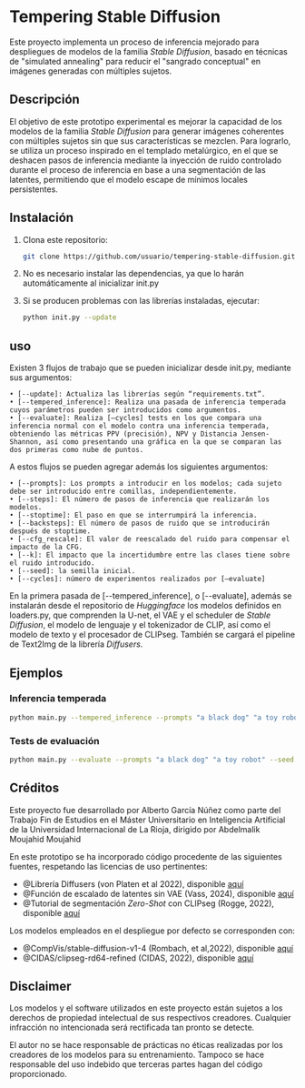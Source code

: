# Tempering Stable Diffusion

Este proyecto implementa un proceso de inferencia mejorado para despliegues de modelos de la familia *Stable Diffusion*, basado en técnicas de "simulated annealing" para reducir el "sangrado conceptual" en imágenes generadas con múltiples sujetos.

## Descripción

El objetivo de este prototipo experimental es mejorar la capacidad de los modelos de la familia *Stable Diffusion* para generar imágenes coherentes con múltiples sujetos sin que sus características se mezclen. Para lograrlo, se utiliza un proceso inspirado en el templado metalúrgico, en el que se deshacen pasos de inferencia mediante la inyección de ruido controlado durante el proceso de inferencia en base a una segmentación de las latentes, permitiendo que el modelo escape de mínimos locales persistentes.

## Instalación

1. Clona este repositorio:
   ```bash
   git clone https://github.com/usuario/tempering-stable-diffusion.git
   ```

2. No es necesario instalar las dependencias, ya que lo harán automáticamente al inicializar init.py

3. Si se producen problemas con las librerías instaladas, ejecutar:
    ```bash
    python init.py --update
    ```
## uso

Existen 3 flujos de trabajo que se pueden inicializar desde init.py, mediante sus argumentos:

    • [--update]: Actualiza las librerías según “requirements.txt”.
    • [--tempered_inference]: Realiza una pasada de inferencia temperada cuyos parámetros pueden ser introducidos como argumentos.
    • [--evaluate]: Realiza [–cycles] tests en los que compara una inferencia normal con el modelo contra una inferencia temperada, obteniendo las métricas PPV (precisión), NPV y Distancia Jensen-Shannon, así como presentando una gráfica en la que se comparan las dos primeras como nube de puntos.

A estos flujos se pueden agregar además los siguientes argumentos:

    • [--prompts]: Los prompts a introducir en los modelos; cada sujeto debe ser introducido entre comillas, independientemente.
    • [--steps]: El número de pasos de inferencia que realizarán los modelos.
    • [--stoptime]: El paso en que se interrumpirá la inferencia.
    • [--backsteps]: El número de pasos de ruido que se introducirán después de stoptime.
    • [--cfg_rescale]: El valor de reescalado del ruido para compensar el impacto de la CFG.
    • [--k]: El impacto que la incertidumbre entre las clases tiene sobre el ruido introducido.
    • [--seed]: la semilla inicial.
    • [--cycles]: número de experimentos realizados por [–evaluate]


En la primera pasada de [--tempered_inference], o [--evaluate], además se instalarán desde el repositorio de *Huggingface* los modelos definidos en loaders.py, que comprenden la U-net, el VAE y el scheduler de *Stable Diffusion*, el modelo de lenguaje y el tokenizador de CLIP, así como el modelo de texto y el procesador de CLIPseg. También se cargará el pipeline de Text2Img de la librería *Diffusers*.

## Ejemplos

### Inferencia temperada

   ```bash
   python main.py --tempered_inference --prompts "a black dog" "a toy robot" --seed 2024 --steps 20 --stoptime 15 --backsteps 5 --cfg_rescale 10
   ```

### Tests de evaluación

   ```bash
   python main.py --evaluate --prompts "a black dog" "a toy robot" --seed 2024 --steps 20 --stoptime 15 --backsteps 5 --cfg_rescale 10 --cycles 4
   ```

## Créditos

Este proyecto fue desarrollado por Alberto García Núñez como parte del Trabajo Fin de Estudios en el Máster Universitario en Inteligencia Artificial de la Universidad Internacional de La Rioja, dirigido por Abdelmalik Moujahid Moujahid

En este prototipo se ha incorporado código procedente de las siguientes fuentes, respetando las licencias de uso pertinentes:

 - @Librería Diffusers (von Platen et al 2022), disponible [aquí](https://github.com/huggingface/diffusers)
 - @Función de escalado de latentes sin VAE (Vass, 2024), disponible [aquí](https://huggingface.co/blog/TimothyAlexisVass/explaining-the-sdxl-latent-space)
 - @Tutorial de segmentación *Zero-Shot* con CLIPseg (Rogge, 2022), disponible [aquí](https://github.com/NielsRogge/Transformers-Tutorials/blob/master/CLIPSeg/Zero_shot_image_segmentation_with_CLIPSeg.ipynb)

Los modelos empleados en el despliegue por defecto se corresponden con:

 - @CompVis/stable-diffusion-v1-4 (Rombach, et al,2022), disponible [aquí](https://huggingface.co/CompVis/stable-diffusion-v1-4)
 - @CIDAS/clipseg-rd64-refined (CIDAS, 2022), disponible [aquí](https://huggingface.co/CIDAS/clipseg-rd64-refined)

## Disclaimer

Los modelos y el software utilizados en este proyecto están sujetos a los derechos de propiedad intelectual de sus respectivos creadores. Cualquier infracción no intencionada será rectificada tan pronto se detecte.

El autor no se hace responsable de prácticas no éticas realizadas por los creadores de los modelos para su entrenamiento. Tampoco se hace responsable del uso indebido que terceras partes hagan del código proporcionado.

